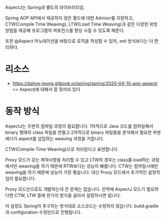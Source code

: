 
AspectJ는 Spring과 별도의 라이브러리임.

Spring AOP API에서 제공하지 않은 필드에 대한 Advisor를 지원하고, CTW(Compile Time Weaving), LTW(Load Time Weaving)과 같은 다양한 위빙 방법을 제공해 프로그램의 퍼포먼스를 향상 시킬 수 있도록 해준다.

또한 @Aspect 어노테이션을 바탕으로 로직을 작성할 수 있어, xml 방식보다는 더 편리하다.

# 리소스
* https://dahye-jeong.gitbook.io/spring/spring/2020-04-10-aop-aspectj  <= Aspectj에 대해서 잘 정리되 있다

# 동작 방식
AspectJ는 두번의 컴파일 과정이 필요합니다.
1차적으로 Java 코드를 컴파일해서 binary 형태의 class 파일을 만들고
2차적으로 binary 파일들을 분석해서 필요한 부분에다가 aspect를 삽입하는 weaving 과정을 거칩니다.

CTW(Compile-Time Weaving)으로 처리된다고 표현합니다.


 Proxy 모드가 갖는 제약사항을 처리할 수 있고
LTW의 경우는 class를 load하는 과정에서만 weaving을 하기 때문에 RTW보다는 성능이 빠릅니다.
CTW는 컴파일시에만 weaving을 하기 때문에 성능이 가장 좋습니다.
대신 Proxy 모드에서 추가적인 설정작업이 필요합니다.

Proxy 모드만으로도 개발하는데 큰 문제는 없습니다.
만약에 AspectJ 모드가 필요하다면 CTW, LTW 중에 한가지 방식을 골라서 설정하시면 됩니다.

이 설정도 Spring이 추구하는 방식대로 소스코드는 수정하지 않습니다.
build.gradle과 configuration 수정만으로 진행됩니다.
